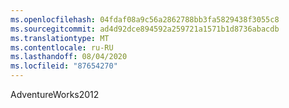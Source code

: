 ```yaml
---
ms.openlocfilehash: 04fdaf08a9c56a2862788bb3fa5829438f3055c8
ms.sourcegitcommit: ad4d92dce894592a259721a1571b1d8736abacdb
ms.translationtype: MT
ms.contentlocale: ru-RU
ms.lasthandoff: 08/04/2020
ms.locfileid: "87654270"
---
```

AdventureWorks2012
